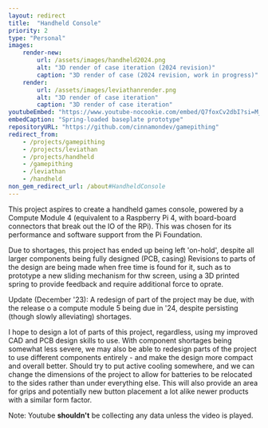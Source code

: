 ```yaml
---
layout: redirect
title:  "Handheld Console"
priority: 2
type: "Personal"
images:
    render-new:
        url: /assets/images/handheld2024.png
        alt: "3D render of case iteration (2024 revision)"
        caption: "3D render of case (2024 revision, work in progress)"
    render:
        url: /assets/images/leviathanrender.png
        alt: "3D render of case iteration"
        caption: "3D render of case iteration"
youtubeEmbed: "https://www.youtube-nocookie.com/embed/Q7foxCv2dbI?si=M_87cLazMFbLLm8G&amp;controls=0"
embedCaption: "Spring-loaded baseplate prototype"
repositoryURL: "https://github.com/cinnamondev/gamepithing"
redirect_from: 
    - /projects/gamepithing
    - /projects/leviathan
    - /projects/handheld
    - /gamepithing
    - /leviathan
    - /handheld
non_gem_redirect_url: /about#HandheldConsole
---
```

This project aspires to create a handheld games console, powered by a
Compute Module 4 (equivalent to a Raspberry Pi 4, with board-board connectors that
break out the IO of the RPi). This was chosen for its performance and software support
from the Pi Foundation.

Due to shortages, this project has ended up being left 'on-hold', despite all larger
components being fully designed (PCB, casing) Revisions to parts of the design are being
made when free time is found for it, such as to prototype a new sliding mechanism for thw
screen, using a 3D printed spring to provide feedback and require additional force to oprate.

Update (December '23): A redesign of part of the project may be due, with the release o
a compute module 5 being due in '24, despite persisting (though slowly alleviating) shortages.

I hope to design a lot of parts of this project, regardless, using my improved CAD and PCB
design skills to use. With component shortages being somewhat less severe, we may also be able
to redesign parts of the project to use different components entirely - and make the design
more compact and overall better. Should try to put active cooling somewhere, and we can
change the dimensions of the project to allow for batteries to be relocated to the sides rather
than under everything else. This will also provide an area for grips and potentially new button
placement a lot alike newer products with a similar form factor.

Note: Youtube **shouldn't** be collecting any data unless the video is played.
